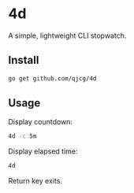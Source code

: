 # 4d

A simple, lightweight CLI stopwatch.

## Install

```sh
go get github.com/qjcg/4d
```

## Usage

Display countdown:

```sh
4d -c 5m
```

Display elapsed time:

```sh
4d
```

Return key exits.
